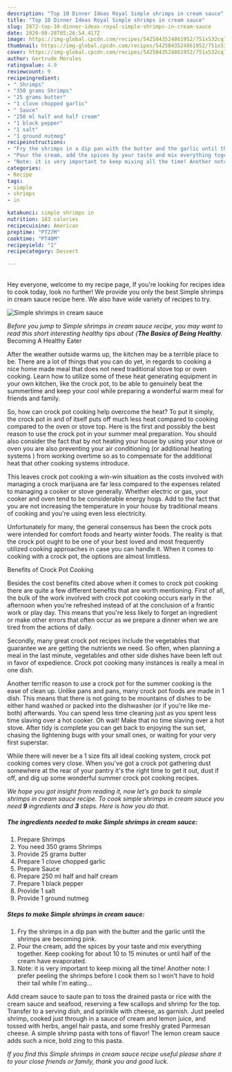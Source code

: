 ```yaml
---
description: "Top 10 Dinner Ideas Royal Simple shrimps in cream sauce"
title: "Top 10 Dinner Ideas Royal Simple shrimps in cream sauce"
slug: 2872-top-10-dinner-ideas-royal-simple-shrimps-in-cream-sauce
date: 2020-08-28T05:26:54.417Z
image: https://img-global.cpcdn.com/recipes/5425843524861952/751x532cq70/simple-shrimps-in-cream-sauce-recipe-main-photo.jpg
thumbnail: https://img-global.cpcdn.com/recipes/5425843524861952/751x532cq70/simple-shrimps-in-cream-sauce-recipe-main-photo.jpg
cover: https://img-global.cpcdn.com/recipes/5425843524861952/751x532cq70/simple-shrimps-in-cream-sauce-recipe-main-photo.jpg
author: Gertrude Morales
ratingvalue: 4.9
reviewcount: 9
recipeingredient:
- " Shrimps"
- "350 grams Shrimps"
- "25 grams butter"
- "1 clove chopped garlic"
- " Sauce"
- "250 ml half and half cream"
- "1 black pepper"
- "1 salt"
- "1 ground nutmeg"
recipeinstructions:
- "Fry the shrimps in a dip pan with the butter and the garlic until the shrimps are becoming pink."
- "Pour the cream, add the spices by your taste and mix everything together. Keep cooking for about 10 to 15 minutes or until half of the cream have evaporated."
- "Note: it is very important to keep mixing all the time! Another note: I prefer peeling the shrimps before I cook them so I won&#39;t have to hold their tail while I&#39;m eating..."
categories:
- Recipe
tags:
- simple
- shrimps
- in

katakunci: simple shrimps in 
nutrition: 183 calories
recipecuisine: American
preptime: "PT27M"
cooktime: "PT40M"
recipeyield: "1"
recipecategory: Dessert

---
```

<br>
Hey everyone, welcome to my recipe page, If you're looking for recipes idea to cook today, look no further! We provide you only the best Simple shrimps in cream sauce recipe here. We also have wide variety of recipes to try.
<br>


![Simple shrimps in cream sauce](https://img-global.cpcdn.com/recipes/5425843524861952/751x532cq70/simple-shrimps-in-cream-sauce-recipe-main-photo.jpg)

<i>Before you jump to Simple shrimps in cream sauce recipe, you may want to read this short interesting healthy tips about {<strong>The Basics of Being Healthy</strong>.</i>
Becoming A Healthy Eater


After the weather outside warms up, the kitchen may be a terrible place to be. There are a lot of things that you can do yet, in regards to cooking a nice home made meal that does not need traditional stove top or oven cooking. Learn how to utilize some of these heat generating equipment in your own kitchen, like the crock pot, to be able to genuinely beat the summertime and keep your cool while preparing a wonderful warm meal for friends and family.

So, how can crock pot cooking help overcome the heat? To put it simply, the crock pot in and of itself puts off much less heat compared to cooking compared to the oven or stove top. Here is the first and possibly the best reason to use the crock pot in your summer meal preparation. You should also consider the fact that by not heating your house by using your stove or oven you are also preventing your air conditioning (or additional heating systems ) from working overtime so as to compensate for the additional heat that other cooking systems introduce.

This leaves crock pot cooking a win-win situation as the costs involved with managing a crock marijuana are far less compared to the expenses related to managing a cooker or stove generally. Whether electric or gas, your cooker and oven tend to be considerable energy hogs. Add to the fact that you are not increasing the temperature in your house by traditional means of cooking and you're using even less electricity.

Unfortunately for many, the general consensus has been the crock pots were intended for comfort foods and hearty winter foods.  The reality is that the crock pot ought to be one of your best loved and most frequently utilized cooking approaches in case you can handle it. When it comes to cooking with a crock pot, the options are almost limitless.  

Benefits of Crock Pot Cooking

Besides the cost benefits cited above when it comes to crock pot cooking there are quite a few different benefits that are worth mentioning. First of all, the bulk of the work involved with crock pot cooking occurs early in the afternoon when you're refreshed instead of at the conclusion of a frantic work or play day. This means that you're less likely to forget an ingredient or make other errors that often occur as we prepare a dinner when we are tired from the actions of daily.

Secondly, many great crock pot recipes include the vegetables that guarantee we are getting the nutrients we need. So often, when planning a meal in the last minute, vegetables and other side dishes have been left out in favor of expedience. Crock pot cooking many instances is really a meal in one dish.

Another terrific reason to use a crock pot for the summer cooking is the ease of clean up.  Unlike pans and pans, many crock pot foods are made in 1 dish. This means that there is not going to be mountains of dishes to be either hand washed or packed into the dishwasher (or if you're like me-both) afterwards. You can spend less time cleaning just as you spent less time slaving over a hot cooker. Oh wait! Make that no time slaving over a hot stove. After tidy is complete you can get back to enjoying the sun set, chasing the lightening bugs with your small ones, or waiting for your very first superstar.

While there will never be a 1 size fits all ideal cooking system, crock pot cooking comes very close. When you've got a crock pot gathering dust somewhere at the rear of your pantry it's the right time to get it out, dust if off, and dig up some wonderful summer crock pot cooking recipes.


<i>We hope you got insight from reading it, now let's go back to simple shrimps in cream sauce recipe. To cook simple shrimps in cream sauce you need <strong>9</strong> ingredients and <strong>3</strong> steps. Here is how you do that.
</i>

##### The ingredients needed to make Simple shrimps in cream sauce:

1. Prepare  Shrimps
1. You need 350 grams Shrimps
1. Provide 25 grams butter
1. Prepare 1 clove chopped garlic
1. Prepare  Sauce
1. Prepare 250 ml half and half cream
1. Prepare 1 black pepper
1. Provide 1 salt
1. Provide 1 ground nutmeg


##### Steps to make Simple shrimps in cream sauce:

1. Fry the shrimps in a dip pan with the butter and the garlic until the shrimps are becoming pink.
1. Pour the cream, add the spices by your taste and mix everything together. Keep cooking for about 10 to 15 minutes or until half of the cream have evaporated.
1. Note: it is very important to keep mixing all the time! Another note: I prefer peeling the shrimps before I cook them so I won&#39;t have to hold their tail while I&#39;m eating...


Add cream sauce to saute pan to toss the drained pasta or rice with the cream sauce and seafood, reserving a few scallops and shrimp for the top. Transfer to a serving dish, and sprinkle with cheese, as garnish. Just peeled shrimp, cooked just through in a sauce of cream and lemon juice, and tossed with herbs, angel hair pasta, and some freshly grated Parmesan cheese. A simple shrimp pasta with tons of flavor! The lemon cream sauce adds such a nice, bold zing to this pasta. 

<i>If you find this Simple shrimps in cream sauce recipe useful please share it to your close friends or family, thank you and good luck.</i>
